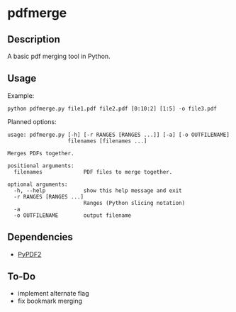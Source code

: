 # pdfmerge
## Description
A basic pdf merging tool in Python.

## Usage
Example:

```python pdfmerge.py file1.pdf file2.pdf [0:10:2] [1:5] -o file3.pdf```

Planned options:
```
usage: pdfmerge.py [-h] [-r RANGES [RANGES ...]] [-a] [-o OUTFILENAME]
                   filenames [filenames ...]

Merges PDFs together.

positional arguments:
  filenames             PDF files to merge together.

optional arguments:
  -h, --help            show this help message and exit
  -r RANGES [RANGES ...]
                        Ranges (Python slicing notation)
  -a
  -o OUTFILENAME        output filename
```

## Dependencies
- [PyPDF2](https://github.com/mstamy2/PyPDF2)

## To-Do
- implement alternate flag
- fix bookmark merging
